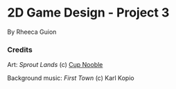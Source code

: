 # 2D Game Design - Project 3
By Rheeca Guion

### Credits
Art: _Sprout Lands_ (c) [Cup Nooble](https://cupnooble.itch.io/)

Background music: _First Town_ (c) Karl Kopio
